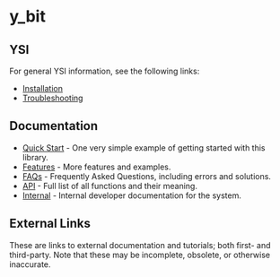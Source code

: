 # y_bit



## YSI

For general YSI information, see the following links:

* [Installation](../installation.md)
* [Troubleshooting](../troubleshooting.md)

## Documentation

* [Quick Start](y_bit/quick-start.md) - One very simple example of getting started with this library.
* [Features](y_bit/features.md) - More features and examples.
* [FAQs](y_bit/faqs.md) - Frequently Asked Questions, including errors and solutions.
* [API](y_bit/api.md) - Full list of all functions and their meaning.
* [Internal](y_bit/internal.md) - Internal developer documentation for the system.

## External Links

These are links to external documentation and tutorials; both first- and third-party.  Note that these may be incomplete, obsolete, or otherwise inaccurate.

